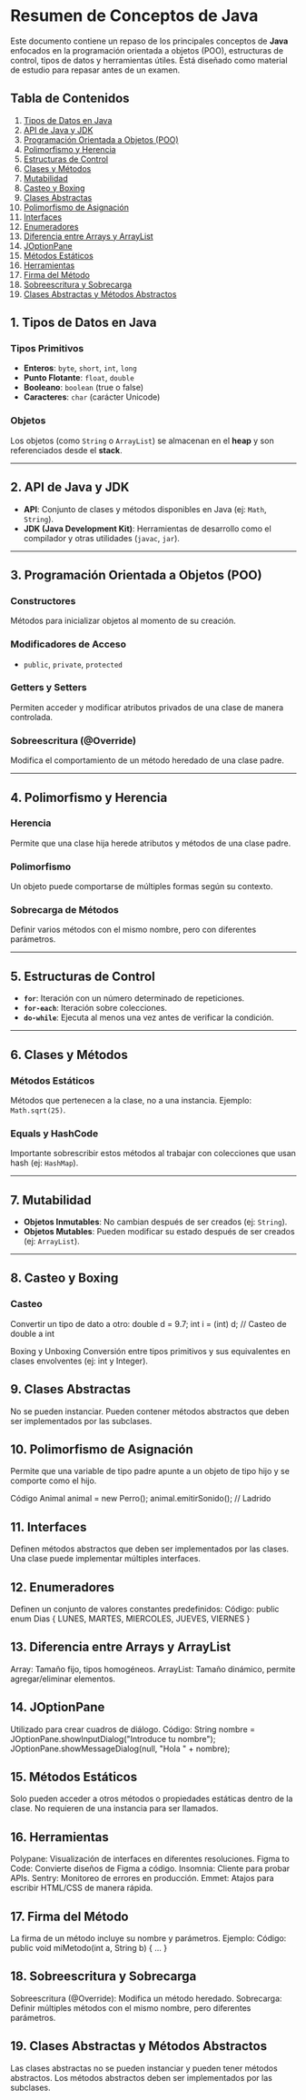 # Resumen de Conceptos de Java

Este documento contiene un repaso de los principales conceptos de **Java** enfocados en la programación orientada a objetos (POO), estructuras de control, tipos de datos y herramientas útiles. Está diseñado como material de estudio para repasar antes de un examen.

## Tabla de Contenidos
1. [Tipos de Datos en Java](#1-tipos-de-datos-en-java)
2. [API de Java y JDK](#2-api-de-java-y-jdk)
3. [Programación Orientada a Objetos (POO)](#3-programación-orientada-a-objetos-poo)
4. [Polimorfismo y Herencia](#4-polimorfismo-y-herencia)
5. [Estructuras de Control](#5-estructuras-de-control)
6. [Clases y Métodos](#6-clases-y-métodos)
7. [Mutabilidad](#7-mutabilidad)
8. [Casteo y Boxing](#8-casteo-y-boxing)
9. [Clases Abstractas](#9-clases-abstractas)
10. [Polimorfismo de Asignación](#10-polimorfismo-de-asignación)
11. [Interfaces](#11-interfaces)
12. [Enumeradores](#12-enumeradores)
13. [Diferencia entre Arrays y ArrayList](#13-diferencia-entre-arrays-y-arraylist)
14. [JOptionPane](#14-joptionpane)
15. [Métodos Estáticos](#15-métodos-estáticos)
16. [Herramientas](#16-herramientas)
17. [Firma del Método](#17-firma-del-método)
18. [Sobreescritura y Sobrecarga](#18-sobreescritura-y-sobrecarga)
19. [Clases Abstractas y Métodos Abstractos](#19-clases-abstractas-y-métodos-abstractos)

## 1. Tipos de Datos en Java

### Tipos Primitivos
- **Enteros**: `byte`, `short`, `int`, `long`
- **Punto Flotante**: `float`, `double`
- **Booleano**: `boolean` (true o false)
- **Caracteres**: `char` (carácter Unicode)

### Objetos
Los objetos (como `String` o `ArrayList`) se almacenan en el **heap** y son referenciados desde el **stack**.

---

## 2. API de Java y JDK

- **API**: Conjunto de clases y métodos disponibles en Java (ej: `Math`, `String`).
- **JDK (Java Development Kit)**: Herramientas de desarrollo como el compilador y otras utilidades (`javac`, `jar`).

---

## 3. Programación Orientada a Objetos (POO)

### Constructores
Métodos para inicializar objetos al momento de su creación.

### Modificadores de Acceso
- `public`, `private`, `protected`

### Getters y Setters
Permiten acceder y modificar atributos privados de una clase de manera controlada.

### Sobreescritura (@Override)
Modifica el comportamiento de un método heredado de una clase padre.

---

## 4. Polimorfismo y Herencia

### Herencia
Permite que una clase hija herede atributos y métodos de una clase padre.

### Polimorfismo
Un objeto puede comportarse de múltiples formas según su contexto.

### Sobrecarga de Métodos
Definir varios métodos con el mismo nombre, pero con diferentes parámetros.

---

## 5. Estructuras de Control

- **`for`**: Iteración con un número determinado de repeticiones.
- **`for-each`**: Iteración sobre colecciones.
- **`do-while`**: Ejecuta al menos una vez antes de verificar la condición.

---

## 6. Clases y Métodos

### Métodos Estáticos
Métodos que pertenecen a la clase, no a una instancia. Ejemplo: `Math.sqrt(25)`.

### Equals y HashCode
Importante sobrescribir estos métodos al trabajar con colecciones que usan hash (ej: `HashMap`).

---

## 7. Mutabilidad

- **Objetos Inmutables**: No cambian después de ser creados (ej: `String`).
- **Objetos Mutables**: Pueden modificar su estado después de ser creados (ej: `ArrayList`).

---

## 8. Casteo y Boxing

### Casteo
Convertir un tipo de dato a otro:
double d = 9.7;
int i = (int) d;  // Casteo de double a int

Boxing y Unboxing
Conversión entre tipos primitivos y sus equivalentes en clases envolventes (ej: int y Integer).


## 9. Clases Abstractas
No se pueden instanciar. Pueden contener métodos abstractos que deben ser implementados por las subclases.

## 10. Polimorfismo de Asignación
Permite que una variable de tipo padre apunte a un objeto de tipo hijo y se comporte como el hijo.

Código
Animal animal = new Perro();
animal.emitirSonido();  // Ladrido

## 11. Interfaces
Definen métodos abstractos que deben ser implementados por las clases. Una clase puede implementar múltiples interfaces.

## 12. Enumeradores
Definen un conjunto de valores constantes predefinidos:
Código: 
public enum Dias { LUNES, MARTES, MIERCOLES, JUEVES, VIERNES }

## 13. Diferencia entre Arrays y ArrayList
Array: Tamaño fijo, tipos homogéneos.
ArrayList: Tamaño dinámico, permite agregar/eliminar elementos.

## 14. JOptionPane
Utilizado para crear cuadros de diálogo.
Código:
String nombre = JOptionPane.showInputDialog("Introduce tu nombre");
JOptionPane.showMessageDialog(null, "Hola " + nombre);

## 15. Métodos Estáticos
Solo pueden acceder a otros métodos o propiedades estáticas dentro de la clase. No requieren de una instancia para ser llamados.

## 16. Herramientas
Polypane: Visualización de interfaces en diferentes resoluciones.
Figma to Code: Convierte diseños de Figma a código.
Insomnia: Cliente para probar APIs.
Sentry: Monitoreo de errores en producción.
Emmet: Atajos para escribir HTML/CSS de manera rápida.

## 17. Firma del Método
La firma de un método incluye su nombre y parámetros. Ejemplo:
Código: 
public void miMetodo(int a, String b) { ... }

## 18. Sobreescritura y Sobrecarga
Sobreescritura (@Override): Modifica un método heredado.
Sobrecarga: Definir múltiples métodos con el mismo nombre, pero diferentes parámetros.

## 19. Clases Abstractas y Métodos Abstractos
Las clases abstractas no se pueden instanciar y pueden tener métodos abstractos. Los métodos abstractos deben ser implementados por las subclases.

